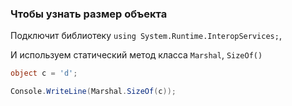 ### Чтобы узнать размер объекта 

Подключит библиотеку `using System.Runtime.InteropServices;`,

И используем статический метод класса `Marshal`, `SizeOf()`
```csharp
object c = 'd';

Console.WriteLine(Marshal.SizeOf(c));
```